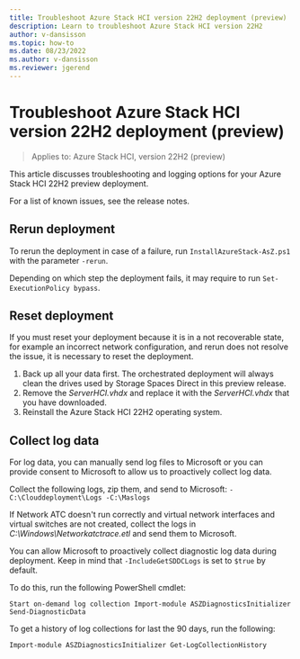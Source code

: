 ```yaml
---
title: Troubleshoot Azure Stack HCI version 22H2 deployment (preview)
description: Learn to troubleshoot Azure Stack HCI version 22H2
author: v-dansisson
ms.topic: how-to
ms.date: 08/23/2022
ms.author: v-dansisson
ms.reviewer: jgerend
---
```


# Troubleshoot Azure Stack HCI version 22H2 deployment (preview)

> Applies to: Azure Stack HCI, version 22H2 (preview)

This article discusses troubleshooting and logging options for your Azure Stack HCI 22H2 preview deployment.

For a list of known issues, see the release notes.

## Rerun deployment

To rerun the deployment in case of a failure, run `InstallAzureStack-AsZ.ps1` with the parameter `-rerun`.

Depending on which step the deployment fails, it may require to run `Set-ExecutionPolicy bypass`.

## Reset deployment

If you must reset your deployment because it is in a not recoverable state, for example an incorrect network configuration, and rerun does not resolve the issue, it is necessary to reset the deployment.

1. Back up all your data first. The orchestrated deployment will always clean the drives used by Storage Spaces Direct in this preview release.
1. Remove the *ServerHCI.vhdx* and replace it with the *ServerHCI.vhdx* that you have downloaded.
1. Reinstall the Azure Stack HCI 22H2 operating system.

## Collect log data

For log data, you can manually send log files to Microsoft or you can provide consent to Microsoft to allow us to proactively collect log data.

Collect the following logs, zip them, and send to Microsoft: `-C:\Clouddeployment\Logs -C:\Maslogs`

If Network ATC doesn't run correctly and virtual network interfaces and virtual switches are not created, collect the logs in *C:\Windows\Networkatctrace.etl* and send them to Microsoft.

You can allow Microsoft to proactively collect diagnostic log data during deployment. Keep in mind that `-IncludeGetSDDCLogs` is set to `$true` by default.

To do this, run the following PowerShell cmdlet:

`Start on-demand log collection Import-module ASZDiagnosticsInitializer
Send-DiagnosticData`

To get a history of log collections for last the 90 days, run the following:

`Import-module ASZDiagnosticsInitializer Get-LogCollectionHistory`